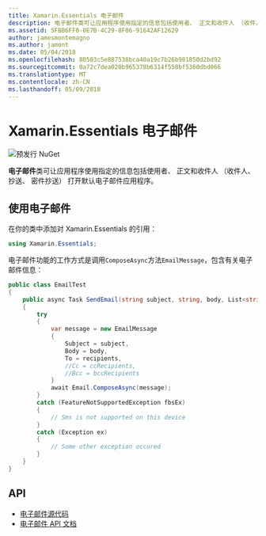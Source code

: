 ```yaml
---
title: Xamarin.Essentials 电子邮件
description: 电子邮件类可让应用程序使用指定的信息包括使用者、 正文和收件人 （收件人、 抄送、 密件抄送） 打开默认电子邮件应用程序。
ms.assetid: 5FBB6FF0-0E7B-4C29-8F06-91642AF12629
author: jamesmontemagno
ms.author: jamont
ms.date: 05/04/2018
ms.openlocfilehash: 80503c5e887538bca40a19c7b26b981850d2bd92
ms.sourcegitcommit: 0a72c7dea020b965378b6314f558bf5360dbd066
ms.translationtype: MT
ms.contentlocale: zh-CN
ms.lasthandoff: 05/09/2018
---
```

# <a name="xamarinessentials-email"></a>Xamarin.Essentials 电子邮件

![预发行 NuGet](~/media/shared/pre-release.png)

**电子邮件**类可让应用程序使用指定的信息包括使用者、 正文和收件人 （收件人、 抄送、 密件抄送） 打开默认电子邮件应用程序。

## <a name="using-email"></a>使用电子邮件

在你的类中添加对 Xamarin.Essentials 的引用：

```csharp
using Xamarin.Essentials;
```

电子邮件功能的工作方式是调用`ComposeAsync`方法`EmailMessage`，包含有关电子邮件信息：

```csharp
public class EmailTest
{
    public async Task SendEmail(string subject, string, body, List<string> recipients)
    {
        try
        {
            var message = new EmailMessage
            {
                Subject = subject,
                Body = body,
                To = recipients,
                //Cc = ccRecipients,
                //Bcc = bccRecipients
            }
            await Email.ComposeAsync(message);
        }
        catch (FeatureNotSupportedException fbsEx)
        {
            // Sms is not supported on this device
        }
        catch (Exception ex)
        {
            // Some other exception occured
        }
    }
}
```

## <a name="api"></a>API

- [电子邮件源代码](https://github.com/xamarin/Essentials/tree/master/Essentials/Email)
- [电子邮件 API 文档](xref:Xamarin.Essentials.Email)
